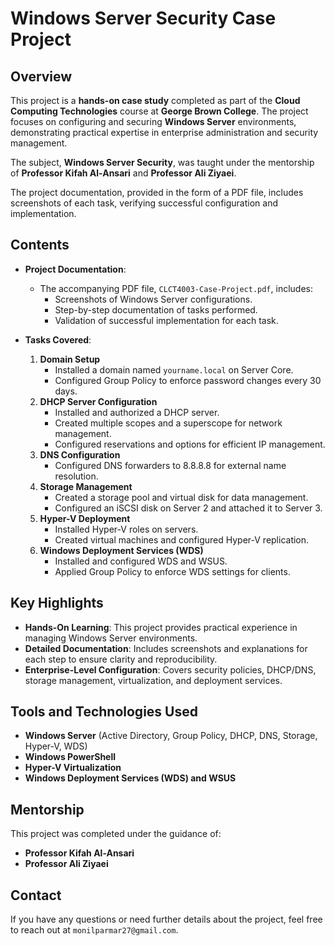 # Windows Server Security Case Project

## Overview
This project is a **hands-on case study** completed as part of the **Cloud Computing Technologies** course at **George Brown College**. The project focuses on configuring and securing **Windows Server** environments, demonstrating practical expertise in enterprise administration and security management.

The subject, **Windows Server Security**, was taught under the mentorship of **Professor Kifah Al-Ansari** and **Professor Ali Ziyaei**.

The project documentation, provided in the form of a PDF file, includes screenshots of each task, verifying successful configuration and implementation.

## Contents
- **Project Documentation**:
  - The accompanying PDF file, `CLCT4003-Case-Project.pdf`, includes:
    - Screenshots of Windows Server configurations.
    - Step-by-step documentation of tasks performed.
    - Validation of successful implementation for each task.

- **Tasks Covered**:
  1. **Domain Setup**
     - Installed a domain named `yourname.local` on Server Core.
     - Configured Group Policy to enforce password changes every 30 days.
  2. **DHCP Server Configuration**
     - Installed and authorized a DHCP server.
     - Created multiple scopes and a superscope for network management.
     - Configured reservations and options for efficient IP management.
  3. **DNS Configuration**
     - Configured DNS forwarders to 8.8.8.8 for external name resolution.
  4. **Storage Management**
     - Created a storage pool and virtual disk for data management.
     - Configured an iSCSI disk on Server 2 and attached it to Server 3.
  5. **Hyper-V Deployment**
     - Installed Hyper-V roles on servers.
     - Created virtual machines and configured Hyper-V replication.
  6. **Windows Deployment Services (WDS)**
     - Installed and configured WDS and WSUS.
     - Applied Group Policy to enforce WDS settings for clients.

## Key Highlights
- **Hands-On Learning**: This project provides practical experience in managing Windows Server environments.
- **Detailed Documentation**: Includes screenshots and explanations for each step to ensure clarity and reproducibility.
- **Enterprise-Level Configuration**: Covers security policies, DHCP/DNS, storage management, virtualization, and deployment services.

## Tools and Technologies Used
- **Windows Server** (Active Directory, Group Policy, DHCP, DNS, Storage, Hyper-V, WDS)
- **Windows PowerShell**
- **Hyper-V Virtualization**
- **Windows Deployment Services (WDS) and WSUS**

## Mentorship
This project was completed under the guidance of:
- **Professor Kifah Al-Ansari**
- **Professor Ali Ziyaei**

## Contact
If you have any questions or need further details about the project, feel free to reach out at `monilparmar27@gmail.com`.
